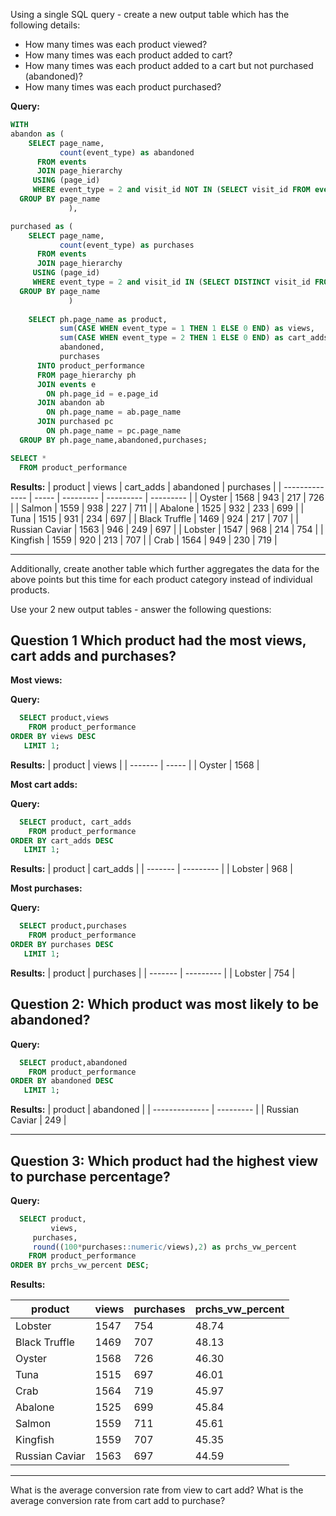 Using a single SQL query - create a new output table which has the following details:

* How many times was each product viewed?
* How many times was each product added to cart?
* How many times was each product added to a cart but not purchased (abandoned)?
* How many times was each product purchased?

**Query:**
```sql
WITH 
abandon as (
    SELECT page_name,
           count(event_type) as abandoned
      FROM events
      JOIN page_hierarchy
     USING (page_id)
     WHERE event_type = 2 and visit_id NOT IN (SELECT visit_id FROM events where event_type =3)
  GROUP BY page_name 
             ),

purchased as (
    SELECT page_name,
           count(event_type) as purchases
      FROM events
      JOIN page_hierarchy
     USING (page_id)
     WHERE event_type = 2 and visit_id IN (SELECT DISTINCT visit_id FROM events WHERE event_type =3)
  GROUP BY page_name
             )
	
    SELECT ph.page_name as product,
           sum(CASE WHEN event_type = 1 THEN 1 ELSE 0 END) as views,
           sum(CASE WHEN event_type = 2 THEN 1 ELSE 0 END) as cart_adds,
           abandoned,
           purchases
      INTO product_performance
      FROM page_hierarchy ph
      JOIN events e
        ON ph.page_id = e.page_id
      JOIN abandon ab
        ON ph.page_name = ab.page_name 
      JOIN purchased pc
        ON ph.page_name = pc.page_name 
  GROUP BY ph.page_name,abandoned,purchases;
```

```sql
SELECT *
  FROM product_performance
```

**Results:**
| product        | views | cart_adds | abandoned | purchases |
| -------------- | ----- | --------- | --------- | --------- |
| Oyster         | 1568  | 943       | 217       | 726       |
| Salmon         | 1559  | 938       | 227       | 711       |
| Abalone        | 1525  | 932       | 233       | 699       |
| Tuna           | 1515  | 931       | 234       | 697       |
| Black Truffle  | 1469  | 924       | 217       | 707       |
| Russian Caviar | 1563  | 946       | 249       | 697       |
| Lobster        | 1547  | 968       | 214       | 754       |
| Kingfish       | 1559  | 920       | 213       | 707       |
| Crab           | 1564  | 949       | 230       | 719       |

------------------------------------------

Additionally, create another table which further aggregates the data for the above points but this time for each product category instead of individual products.

Use your 2 new output tables - answer the following questions:

**Question 1**
Which product had the most views, cart adds and purchases?
-----
**Most views:**

**Query:**
```sql
  SELECT product,views
    FROM product_performance
ORDER BY views DESC
   LIMIT 1;
```

**Results:**
| product | views |
| ------- | ----- |
| Oyster  | 1568  |


**Most cart adds:**

**Query:**
```sql
  SELECT product, cart_adds
    FROM product_performance
ORDER BY cart_adds DESC
   LIMIT 1;
```

**Results:**
| product | cart_adds |
| ------- | --------- |
| Lobster | 968       |

**Most purchases:**

**Query:**
```sql
  SELECT product,purchases
    FROM product_performance
ORDER BY purchases DESC
   LIMIT 1;
```

**Results:**
| product | purchases |
| ------- | --------- |
| Lobster | 754       |


**Question 2:**
Which product was most likely to be abandoned?
-----

**Query:**
```sql
  SELECT product,abandoned
    FROM product_performance
ORDER BY abandoned DESC
   LIMIT 1;
```

**Results:**
| product        | abandoned |
| -------------- | --------- |
| Russian Caviar | 249       |

----------

**Question 3:**
Which product had the highest view to purchase percentage?
-------

**Query:**
```sql
  SELECT product,
         views,
	 purchases,
	 round((100*purchases::numeric/views),2) as prchs_vw_percent
    FROM product_performance
ORDER BY prchs_vw_percent DESC;
```

**Results:**

| product        | views | purchases | prchs_vw_percent |
| -------------- | ----- | --------- | ---------------- |
| Lobster        | 1547  | 754       | 48.74            |
| Black Truffle  | 1469  | 707       | 48.13            |
| Oyster         | 1568  | 726       | 46.30            |
| Tuna           | 1515  | 697       | 46.01            |
| Crab           | 1564  | 719       | 45.97            |
| Abalone        | 1525  | 699       | 45.84            |
| Salmon         | 1559  | 711       | 45.61            |
| Kingfish       | 1559  | 707       | 45.35            |
| Russian Caviar | 1563  | 697       | 44.59            |

-------------------------------
What is the average conversion rate from view to cart add?
What is the average conversion rate from cart add to purchase?




